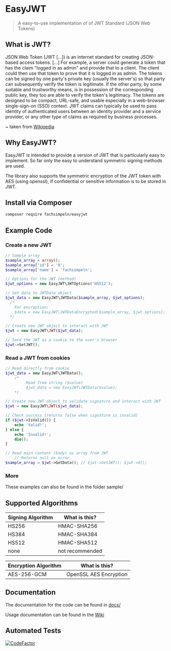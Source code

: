 # EasyJWT
> A easy-to-use implementation of of JWT Standard (JSON Web Tokens)

## What is JWT?
JSON Web Token (JWT [...]) is an internet standard for creating JSON-based access tokens. [...]
For example, a server could generate a token that has the claim "logged in as admin" and provide that to a client. The client could then use that token to prove that it is logged in as admin. The tokens can be signed by one party's private key (usually the server's) so that party can subsequently verify the token is legitimate. If the other party, by some suitable and trustworthy means, is in possession of the corresponding public key, they too are able to verify the token's legitimacy. The tokens are designed to be compact, URL-safe, and usable especially in a web-browser single-sign-on (SSO) context. JWT claims can typically be used to pass identity of authenticated users between an identity provider and a service provider, or any other type of claims as required by business processes.

~ taken from [Wikipedia](https://en.wikipedia.org/w/index.php?title=JSON_Web_Token&oldid=949805010)

## Why EasyJWT?
EasyJWT is intended to provide a version of JWT that is particularly easy to implement.
So far only the easy to understand symmetric signing methods are used.

The library also supports the symmetric encryption of the JWT token with AES (using openssl), if confidential or sensitive information is to be stored in JWT.

## Install via Composer
```bash
composer require fachsimpeln/easyjwt
```

## Example Code
### Create a new JWT
```php
// Sample array
$sample_array = array();
$sample_array['id'] = '0';
$sample_array['name'] = 'fachsimpeln';

// Options for the JWT (method)
$jwt_options = new EasyJWT\JWTOptions('HS512');

// Set data to JWTData object
$jwt_data = new EasyJWT\JWTData($sample_array, $jwt_options);
  /*
    For encryption:
    $data = new EasyJWT\JWTDataEncrypted($sample_array, $jwt_options);
  */

// Create new JWT object to interact with JWT
$jwt = new EasyJWT\JWT($jwt_data);

// Send the JWT as a cookie to the user's browser
$jwt->SetJWT();
```

### Read a JWT from cookies
```php
// Read directly from cookie
$jwt_data = new EasyJWT\JWTData();
    /*
         Read from string ($value)
         $jwt_data = new EasyJWT\JWTData($value);
    */

// Create new JWT object to validate signature and interact with JWT
$jwt = new EasyJWT\JWT($jwt_data);

// Check success (returns false when signature is invalid)
if ($jwt->IsValid()) {
    echo 'Valid!';
} else {
    echo 'Invalid!';
    die();
}

// Read main content (body) as array from JWT
    // Returns null on error
$sample_array = $jwt->GetData(); // $jwt->GetJWT(); $jwt->d();
```

### More
These examples can also be found in the folder sample/

## Supported Algorithms
Signing Algorithm | What is this? 
-------- | --------
HS256   | HMAC-SHA256
HS384   | HMAC-SHA384
HS512   | HMAC-SHA512
none    | not recommended


Encryption Algorithm | What is this? 
-------- | --------
AES-256-GCM   | OpenSSL AES Encryption

## Documentation
The documentation for the code can be found in [docs/](https://github.com/fachsimpeln/EasyJWT/tree/master/docs)

Usage documentation can be found in the [Wiki](https://github.com/fachsimpeln/EasyJWT/wiki)


## Automated Tests
[![CodeFactor](https://www.codefactor.io/repository/github/fachsimpeln/easyjwt/badge)](https://www.codefactor.io/repository/github/fachsimpeln/easyjwt)

